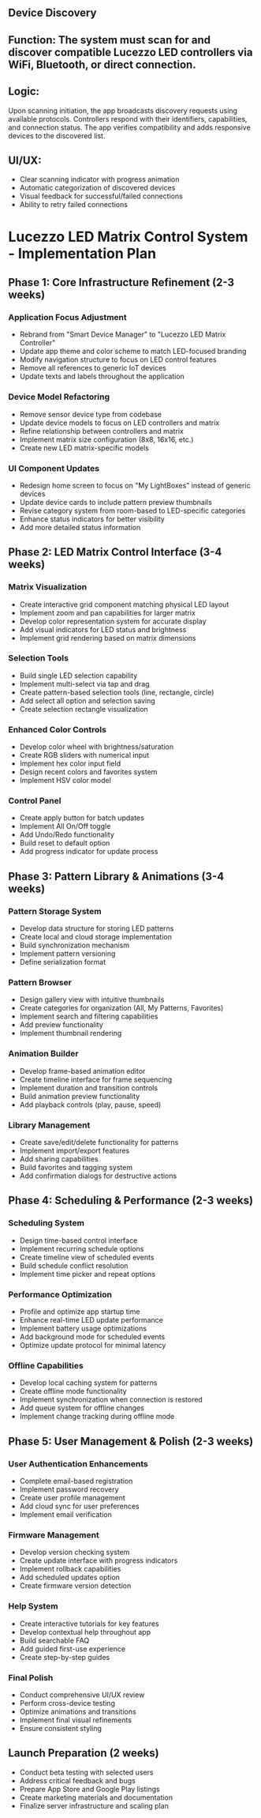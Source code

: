 
## Device Discovery


## Function: The system must scan for and discover compatible Lucezzo LED controllers via WiFi, Bluetooth, or direct connection.

## Logic:
Upon scanning initiation, the app broadcasts discovery requests using available protocols.
Controllers respond with their identifiers, capabilities, and connection status.
The app verifies compatibility and adds responsive devices to the discovered list.


## UI/UX:
- Clear scanning indicator with progress animation
- Automatic categorization of discovered devices
- Visual feedback for successful/failed connections
- Ability to retry failed connections










# Lucezzo LED Matrix Control System - Implementation Plan

## Phase 1: Core Infrastructure Refinement (2-3 weeks)

### Application Focus Adjustment
- Rebrand from "Smart Device Manager" to "Lucezzo LED Matrix Controller"
- Update app theme and color scheme to match LED-focused branding
- Modify navigation structure to focus on LED control features
- Remove all references to generic IoT devices
- Update texts and labels throughout the application

### Device Model Refactoring
- Remove sensor device type from codebase
- Update device models to focus on LED controllers and matrix
- Refine relationship between controllers and matrix
- Implement matrix size configuration (8x8, 16x16, etc.)
- Create new LED matrix-specific models

### UI Component Updates
- Redesign home screen to focus on "My LightBoxes" instead of generic devices
- Update device cards to include pattern preview thumbnails
- Revise category system from room-based to LED-specific categories
- Enhance status indicators for better visibility
- Add more detailed status information

## Phase 2: LED Matrix Control Interface (3-4 weeks)

### Matrix Visualization
- Create interactive grid component matching physical LED layout
- Implement zoom and pan capabilities for larger matrix
- Develop color representation system for accurate display
- Add visual indicators for LED status and brightness
- Implement grid rendering based on matrix dimensions

### Selection Tools
- Build single LED selection capability
- Implement multi-select via tap and drag
- Create pattern-based selection tools (line, rectangle, circle)
- Add select all option and selection saving
- Create selection rectangle visualization

### Enhanced Color Controls
- Develop color wheel with brightness/saturation
- Create RGB sliders with numerical input
- Implement hex color input field
- Design recent colors and favorites system
- Implement HSV color model

### Control Panel
- Create apply button for batch updates
- Implement All On/Off toggle
- Add Undo/Redo functionality
- Build reset to default option
- Add progress indicator for update process

## Phase 3: Pattern Library & Animations (3-4 weeks)

### Pattern Storage System
- Develop data structure for storing LED patterns
- Create local and cloud storage implementation
- Build synchronization mechanism
- Implement pattern versioning
- Define serialization format

### Pattern Browser
- Design gallery view with intuitive thumbnails
- Create categories for organization (All, My Patterns, Favorites)
- Implement search and filtering capabilities
- Add preview functionality
- Implement thumbnail rendering

### Animation Builder
- Develop frame-based animation editor
- Create timeline interface for frame sequencing
- Implement duration and transition controls
- Build animation preview functionality
- Add playback controls (play, pause, speed)

### Library Management
- Create save/edit/delete functionality for patterns
- Implement import/export features
- Add sharing capabilities
- Build favorites and tagging system
- Add confirmation dialogs for destructive actions

## Phase 4: Scheduling & Performance (2-3 weeks)

### Scheduling System
- Design time-based control interface
- Implement recurring schedule options
- Create timeline view of scheduled events
- Build schedule conflict resolution
- Implement time picker and repeat options

### Performance Optimization
- Profile and optimize app startup time
- Enhance real-time LED update performance
- Implement battery usage optimizations
- Add background mode for scheduled events
- Optimize update protocol for minimal latency

### Offline Capabilities
- Develop local caching system for patterns
- Create offline mode functionality
- Implement synchronization when connection is restored
- Add queue system for offline changes
- Implement change tracking during offline mode

## Phase 5: User Management & Polish (2-3 weeks)

### User Authentication Enhancements
- Complete email-based registration
- Implement password recovery
- Create user profile management
- Add cloud sync for user preferences
- Implement email verification

### Firmware Management
- Develop version checking system
- Create update interface with progress indicators
- Implement rollback capabilities
- Add scheduled updates option
- Create firmware version detection

### Help System
- Create interactive tutorials for key features
- Develop contextual help throughout app
- Build searchable FAQ
- Add guided first-use experience
- Create step-by-step guides

### Final Polish
- Conduct comprehensive UI/UX review
- Perform cross-device testing
- Optimize animations and transitions
- Implement final visual refinements
- Ensure consistent styling

## Launch Preparation (2 weeks)
- Conduct beta testing with selected users
- Address critical feedback and bugs
- Prepare App Store and Google Play listings
- Create marketing materials and documentation
- Finalize server infrastructure and scaling plan


